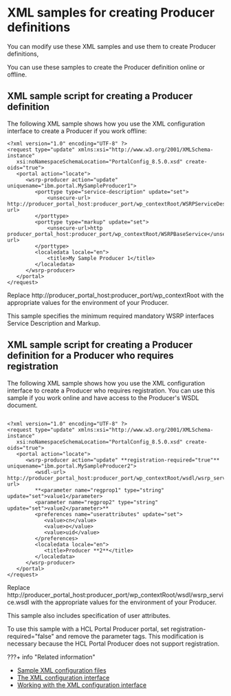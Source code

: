# XML samples for creating Producer definitions

You can modify use these XML samples and use them to create Producer definitions,

You can use these samples to create the Producer definition online or offline.

## XML sample script for creating a Producer definition

The following XML sample shows how you use the XML configuration interface to create a Producer if you work offline:

```
<?xml version="1.0" encoding="UTF-8" ?> 
<request type="update" xmlns:xsi="http://www.w3.org/2001/XMLSchema-instance"
   xsi:noNamespaceSchemaLocation="PortalConfig_8.5.0.xsd" create-oids="true">
   <portal action="locate">
      <wsrp-producer action="update" uniquename="ibm.portal.MySampleProducer1">
         <porttype type="service-description" update="set">
             <unsecure-url> http://producer_portal_host:producer_port/wp_contextRoot/WSRPServiceDescriptionService</unsecure-url>
         </porttype>
         <porttype type="markup" update="set">
             <unsecure-url>http producer_portal_host:producer_port/wp_contextRoot/WSRPBaseService</unsecure-url>
         </porttype>
         <localedata locale="en">
             <title>My Sample Producer 1</title> 
         </localedata>
      </wsrp-producer>
   </portal>
</request>

```

Replace http://producer_portal_host:producer_port/wp_contextRoot with the appropriate values for the environment of your Producer.

This sample specifies the minimum required mandatory WSRP interfaces Service Description and Markup.

## XML sample script for creating a Producer definition for a Producer who requires registration

The following XML sample shows how you use the XML configuration interface to create a Producer who requires registration. You can use this sample if you work online and have access to the Producer's WSDL document.

```

<?xml version="1.0" encoding="UTF-8" ?>
<request type="update" xmlns:xsi="http://www.w3.org/2001/XMLSchema-instance"
   xsi:noNamespaceSchemaLocation="PortalConfig_8.5.0.xsd" create-oids="true">
   <portal action="locate">
      <wsrp-producer action="update" **registration-required="true"** uniquename="ibm.portal.MySampleProducer2">
         <wsdl-url>  http://producer_portal_host:producer_port/wp_contextRoot/wsdl/wsrp_service.wsdl</wsdl-url>
         **<parameter name="regprop1" type="string" update="set">value1</parameter>
         <parameter name="regprop2" type="string" update="set">value2</parameter>**
         <preferences name="userattributes" update="set">
            <value>cn</value>
            <value>o</value>
            <value>uid</value>
         </preferences>
         <localedata locale="en">
            <title>Producer **2**</title>
         </localedata>
      </wsrp-producer>
   </portal>
</request>

```

Replace http://producer_portal_host:producer_port/wp_contextRoot/wsdl/wsrp_service.wsdl with the appropriate values for the environment of your Producer.

This sample also includes specification of user attributes.

To use this sample with a HCL Portal Producer portal, set registration-required="false" and remove the parameter tags. This modification is necessary because the HCL Portal Producer does not support registration.


???+ info "Related information"  
   -  [Sample XML configuration files](../../../../../portal_admin_tools/xml_config_interface/xml_config_ref/admxmsmp.md)
   -  [The XML configuration interface](../../../../../portal_admin_tools/xml_config_interface/index.md)
   -  [Working with the XML configuration interface](../../../../../portal_admin_tools/xml_config_interface/working_xml_config_interface/index.md)

